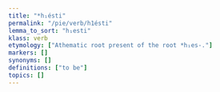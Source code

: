 ```yaml
---
title: "*h₁ésti"
permalink: "/pie/verb/h1ésti"
lemma_to_sort: "h₁esti"
klass: verb
etymology: ["Athematic root present of the root *h₁es-."]
markers: []
synonyms: []
definitions: ["to be"]
topics: []
---
```

